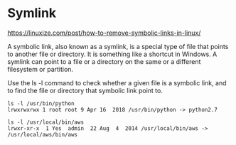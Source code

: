 # Symlink

https://linuxize.com/post/how-to-remove-symbolic-links-in-linux/

A symbolic link, also known as a symlink, is a special type of file that points to another file or directory. It is something like a shortcut in Windows. A symlink can point to a file or a directory on the same or a different filesystem or partition.

Use the ls -l command to check whether a given file is a symbolic link, and to find the file or directory that symbolic link point to.

```
ls -l /usr/bin/python
lrwxrwxrwx 1 root root 9 Apr 16  2018 /usr/bin/python -> python2.7
```

```
ls -l /usr/local/bin/aws
lrwxr-xr-x  1 Yes  admin  22 Aug  4  2014 /usr/local/bin/aws -> /usr/local/aws/bin/aws
```
